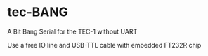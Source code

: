 # tec-BANG



 
A Bit Bang Serial for the TEC-1 without UART

Use a free IO line and USB-TTL cable with embedded FT232R chip 

 
